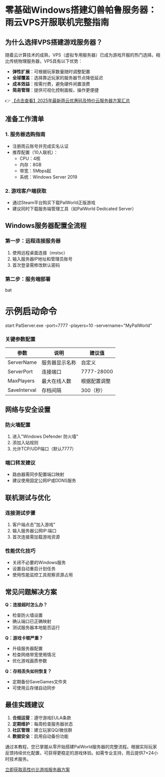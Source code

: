 # 零基础Windows搭建幻兽帕鲁服务器：雨云VPS开服联机完整指南

## 为什么选择VPS搭建游戏服务器？

随着云计算技术的成熟，VPS（虚拟专用服务器）已成为游戏开服的热门选择。相比传统物理服务器，VPS具有以下优势：
- **弹性扩展**：可根据玩家数量随时调整配置
- **全球覆盖**：选择靠近玩家的服务器节点降低延迟
- **成本效益**：按需付费，避免硬件闲置浪费
- **简易管理**：提供可视化控制面板，操作更便捷

👉 [【点击查看】2025年最新雨云优惠码及特价云服务器方案汇总](https://bit.ly/RainYun)

## 准备工作清单

### 1. 服务器选购指南
- 注册雨云账号并完成实名认证
- 推荐配置（10人联机）：
  - CPU：4核
  - 内存：8GB
  - 带宽：5Mbps起
  - 系统：Windows Server 2019

### 2. 游戏客户端获取
- 通过Steam平台购买下载PalWorld正版游戏
- 建议同时下载服务端管理工具（如PalWorld Dedicated Server）

## Windows服务器配置全流程

### 第一步：远程连接服务器
1. 使用远程桌面连接（mstsc）
2. 输入服务器IP地址和管理员账号
3. 首次登录需修改默认密码

### 第二步：服务端部署
bat
# 示例启动命令
start PalServer.exe -port=7777 -players=10 -servername="MyPalWorld"

### 关键参数配置
| 参数 | 说明 | 建议值 |
|------|------|--------|
| ServerName | 服务器显示名称 | 自定义 |
| ServerPort | 连接端口 | 7777-28000 |
| MaxPlayers | 最大在线人数 | 根据配置调整 |
| SaveInterval | 存档间隔 | 300（秒） |

## 网络与安全设置

### 防火墙配置
1. 进入"Windows Defender 防火墙"
2. 添加入站规则
3. 允许TCP/UDP端口（默认7777）

### 端口转发建议
- 路由器需同步配置端口映射
- 建议使用固定公网IP或DDNS服务

## 联机测试与优化

### 连接测试步骤
1. 客户端点击"加入游戏"
2. 输入服务器公网IP:端口
3. 首次连接需加载游戏资源

### 性能优化技巧
- 关闭不必要的Windows服务
- 设置自动重启计划任务
- 使用性能监控工具观察资源占用

## 常见问题解决方案

**Q：连接超时怎么办？**
- 检查防火墙设置
- 确认端口已正确映射
- 测试服务器本地能否运行

**Q：游戏卡顿严重？**
- 升级服务器配置
- 检查网络带宽使用情况
- 优化游戏画质参数

**Q：存档丢失如何恢复？**
- 定期备份SaveGames文件夹
- 可使用云存储自动同步

## 最佳实践建议

1. **合规运营**：遵守游戏EULA条款
2. **定期维护**：每周检查服务器状态
3. **社区管理**：建立玩家QQ/微信群
4. **数据安全**：启用自动备份功能

通过本教程，您已掌握从零开始搭建PalWorld服务器的完整流程。根据实际玩家反馈持续优化配置，可获得更稳定的游戏体验。如需专业支持，雨云提供7×24小时技术服务。

[立即获取高性价比游戏服务器方案](https://bit.ly/RainYun)